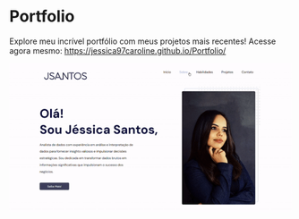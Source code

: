 # Portfolio
Explore meu incrível portfólio com meus projetos mais recentes!
Acesse agora mesmo: https://jessica97caroline.github.io/Portfolio/

![Portfolio: ](https://github.com/jessica97caroline/Portfolio/blob/main/gif_portfolio.gif?raw=true)
